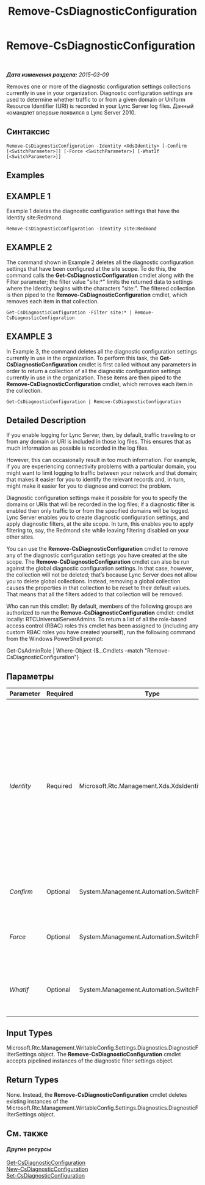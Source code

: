 ﻿---
title: Remove-CsDiagnosticConfiguration
TOCTitle: Remove-CsDiagnosticConfiguration
ms:assetid: b15293bf-d0d1-4322-ab1d-10b54636746a
ms:mtpsurl: https://technet.microsoft.com/ru-ru/library/Gg412853(v=OCS.15)
ms:contentKeyID: 49310886
ms.date: 05/19/2016
mtps_version: v=OCS.15
ms.translationtype: HT
---

# Remove-CsDiagnosticConfiguration

 

_**Дата изменения раздела:** 2015-03-09_

Removes one or more of the diagnostic configuration settings collections currently in use in your organization. Diagnostic configuration settings are used to determine whether traffic to or from a given domain or Uniform Resource Identifier (URI) is recorded in your Lync Server log files. Данный командлет впервые появился в Lync Server 2010.

## Синтаксис

    Remove-CsDiagnosticConfiguration -Identity <XdsIdentity> [-Confirm [<SwitchParameter>]] [-Force <SwitchParameter>] [-WhatIf [<SwitchParameter>]]

## Examples

## EXAMPLE 1

Example 1 deletes the diagnostic configuration settings that have the Identity site:Redmond.

    Remove-CsDiagnosticConfiguration -Identity site:Redmond

## EXAMPLE 2

The command shown in Example 2 deletes all the diagnostic configuration settings that have been configured at the site scope. To do this, the command calls the **Get-CsDiagnosticConfiguration** cmdlet along with the Filter parameter; the filter value "site:\*" limits the returned data to settings where the Identity begins with the characters "site:". The filtered collection is then piped to the **Remove-CsDiagnosticConfiguration** cmdlet, which removes each item in that collection.

    Get-CsDiagnosticConfiguration -Filter site:* | Remove-CsDiagnosticConfiguration

## EXAMPLE 3

In Example 3, the command deletes all the diagnostic configuration settings currently in use in the organization. To perform this task, the **Get-CsDiagnosticConfiguration** cmdlet is first called without any parameters in order to return a collection of all the diagnostic configuration settings currently in use in the organization. These items are then piped to the **Remove-CsDiagnosticConfiguration** cmdlet, which removes each item in the collection.

    Get-CsDiagnosticConfiguration | Remove-CsDiagnosticConfiguration

## Detailed Description

If you enable logging for Lync Server, then, by default, traffic traveling to or from any domain or URI is included in those log files. This ensures that as much information as possible is recorded in the log files.

However, this can occasionally result in too much information. For example, if you are experiencing connectivity problems with a particular domain, you might want to limit logging to traffic between your network and that domain; that makes it easier for you to identify the relevant records and, in turn, might make it easier for you to diagnose and correct the problem.

Diagnostic configuration settings make it possible for you to specify the domains or URIs that will be recorded in the log files; if a diagnostic filter is enabled then only traffic to or from the specified domains will be logged. Lync Server enables you to create diagnostic configuration settings, and apply diagnostic filters, at the site scope. In turn, this enables you to apply filtering to, say, the Redmond site while leaving filtering disabled on your other sites.

You can use the **Remove-CsDiagnosticConfiguration** cmdlet to remove any of the diagnostic configuration settings you have created at the site scope. The **Remove-CsDiagnosticConfiguration** cmdlet can also be run against the global diagnostic configuration settings. In that case, however, the collection will not be deleted; that’s because Lync Server does not allow you to delete global collections. Instead, removing a global collection causes the properties in that collection to be reset to their default values. That means that all the filters added to that collection will be removed.

Who can run this cmdlet: By default, members of the following groups are authorized to run the **Remove-CsDiagnosticConfiguration** cmdlet: cmdlet locally: RTCUniversalServerAdmins. To return a list of all the role-based access control (RBAC) roles this cmdlet has been assigned to (including any custom RBAC roles you have created yourself), run the following command from the Windows PowerShell prompt:

Get-CsAdminRole | Where-Object {$\_.Cmdlets –match "Remove-CsDiagnosticConfiguration"}

## Параметры


<table>
<colgroup>
<col style="width: 25%" />
<col style="width: 25%" />
<col style="width: 25%" />
<col style="width: 25%" />
</colgroup>
<thead>
<tr class="header">
<th>Parameter</th>
<th>Required</th>
<th>Type</th>
<th>Description</th>
</tr>
</thead>
<tbody>
<tr class="odd">
<td><p><em>Identity</em></p></td>
<td><p>Required</p></td>
<td><p>Microsoft.Rtc.Management.Xds.XdsIdentity</p></td>
<td><p>Unique identifier for the diagnostic configuration settings to be removed. To remove settings configured at the site scope, use syntax similar to this: -Identity &quot;site:Redmond&quot;.</p>
<p>The <strong>Remove-CsDiagnosticConfiguration</strong> cmdlet can also be run against the global configuration settings; in that case, use this syntax: –Identity global. However, the global settings will not actually be removed; instead, the properties found in the global settings will be reset to their default values.</p>
<p></p></td>
</tr>
<tr class="even">
<td><p><em>Confirm</em></p></td>
<td><p>Optional</p></td>
<td><p>System.Management.Automation.SwitchParameter</p></td>
<td><p>Запрашивает подтверждение перед выполнением команды.</p></td>
</tr>
<tr class="odd">
<td><p><em>Force</em></p></td>
<td><p>Optional</p></td>
<td><p>System.Management.Automation.SwitchParameter</p></td>
<td><p>Suppresses the display of any non-fatal error message that might occur when running the command.</p></td>
</tr>
<tr class="even">
<td><p><em>WhatIf</em></p></td>
<td><p>Optional</p></td>
<td><p>System.Management.Automation.SwitchParameter</p></td>
<td><p>Описывает, что произойдет при выполнении команды без реального выполнения команды.</p></td>
</tr>
</tbody>
</table>


## Input Types

Microsoft.Rtc.Management.WritableConfig.Settings.Diagnostics.DiagnosticFilterSettings object. The **Remove-CsDiagnosticConfiguration** cmdlet accepts pipelined instances of the diagnostic filter settings object.

## Return Types

None. Instead, the **Remove-CsDiagnosticConfiguration** cmdlet deletes existing instances of the Microsoft.Rtc.Management.WritableConfig.Settings.Diagnostics.DiagnosticFilterSettings object.

## См. также

#### Другие ресурсы

[Get-CsDiagnosticConfiguration](get-csdiagnosticconfiguration.md)  
[New-CsDiagnosticConfiguration](new-csdiagnosticconfiguration.md)  
[Set-CsDiagnosticConfiguration](set-csdiagnosticconfiguration.md)

